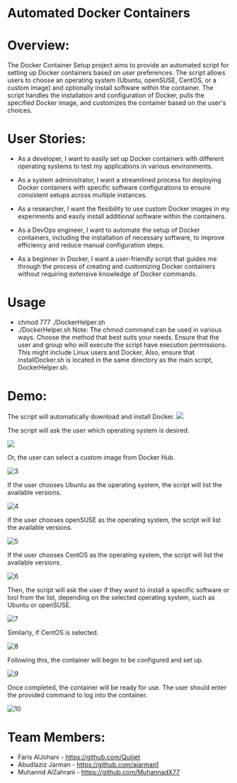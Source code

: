 
# Automated Docker Containers

# Overview:
The Docker Container Setup project aims to provide an automated script for setting up Docker containers based on user preferences. The script allows users to choose an operating system (Ubuntu, openSUSE, CentOS, or a custom image) and optionally install software within the container. The script handles the installation and configuration of Docker, pulls the specified Docker image, and customizes the container based on the user's choices.

# User Stories:
- As a developer, I want to easily set up Docker containers with different operating systems to test my applications in various environments.

- As a system administrator, I want a streamlined process for deploying Docker containers with specific software configurations to ensure consistent setups across multiple instances.

- As a researcher, I want the flexibility to use custom Docker images in my experiments and easily install additional software within the containers.

- As a DevOps engineer, I want to automate the setup of Docker containers, including the installation of necessary software, to improve efficiency and reduce manual configuration steps.

- As a beginner in Docker, I want a user-friendly script that guides me through the process of creating and customizing Docker containers without requiring extensive knowledge of Docker commands.

# Usage
- chmod 777 ./DockerHelper.sh
- ./DockerHelper.sh
Note: The chmod command can be used in various ways. Choose the method that best suits your needs. Ensure that the user and group who will execute the script have execution permissions. This might include Linux users and Docker, Also, ensure that installDocker.sh is located in the same directory as the main script, DockerHelper.sh.

# Demo:
The script will automatically download and install Docker.
![](https://files.filterhost.net/index.php/s/TqgZRg6HZKtxxon/preview)

The script will ask the user which operating system is desired.

![](https://files.filterhost.net/index.php/s/rp82Rtx3NGbXStN/preview)

Or, the user can select a custom image from Docker Hub.

![3](https://files.filterhost.net/index.php/s/zLKjWTdao974fFS/preview)

If the user chooses Ubuntu as the operating system, the script will list the available versions.

![4](https://files.filterhost.net/index.php/s/tcSG9DSqp3FeL5y/preview)

If the user chooses openSUSE as the operating system, the script will list the available versions.

![5](https://files.filterhost.net/index.php/s/xEmb2a5LekNokLo/preview)

If the user chooses CentOS as the operating system, the script will list the available versions.

![6](https://files.filterhost.net/index.php/s/xdDzMeineRX9Nqx/preview)

Then, the script will ask the user if they want to install a specific software or tool from the list, depending on the selected operating system, such as Ubuntu or openSUSE.

![7](https://files.filterhost.net/index.php/s/c247qd9YCgnDE3D/preview)

Similarly, if CentOS is selected.

![8](https://files.filterhost.net/index.php/s/J4ZSYiseTxgYSJz/preview)

Following this, the container will begin to be configured and set up.

![9](https://files.filterhost.net/index.php/s/77BcQdNQ79jwdEj/preview)

Once completed, the container will be ready for use. The user should enter the provided command to log into the container.

![10](https://files.filterhost.net/index.php/s/Ec53d7dHcfkYntH/preview)

 

# Team Members:
- Faris AlJohani - https://github.com/Quiiiet
- Abudlaziz Jarman - https://github.com/ajarman1
- Muhannd AlZahrani - https://github.com/MuhannadX77
